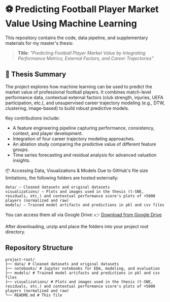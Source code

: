 # ⚽ Predicting Football Player Market Value Using Machine Learning

This repository contains the code, data pipeline, and supplementary materials for my master's thesis:

> **Title**: *"Predicting Football Player Market Value by Integrating Performance Metrics, External Factors, and Career Trajectories"*

## 📄 Thesis Summary

The project explores how machine learning can be used to predict the market value of professional football players. It combines match-level performance data, contextual external factors (club strength, injuries, UEFA participation, etc.), and unsupervised career trajectory modeling (e.g., DTW, clustering, image-based) to build robust predictive models.

Key contributions include:
- A feature engineering pipeline capturing performance, consistency, context, and player development.
- Integration of four career trajectory modeling approaches.
- An ablation study comparing the predictive value of different feature groups.
- Time series forecasting and residual analysis for advanced valuation insights.

📦 Accessing Data, Visualizations & Models
Due to GitHub's file size limitations, the following folders are hosted externally:
```
data/ – Cleaned datasets and original datasets
visualizations/ – Plots and images used in the thesis (t-SNE, residuals, etc.) and contextual performance score's plots of +5000 players (normalized and raw)
models/ – Trained model artifacts and predictions in pkl and csv files
```
You can access them all via Google Drive:
👉 [Download from Google Drive](https://drive.google.com/drive/folders/1-QEayJJ_bZqjIZ2KFzCOH4hBB6rUDEeh?usp=sharing)

After downloading, unzip and place the folders into your project root directory.

## Repository Structure
```
project-root/
├── data/ # Cleaned datasets and original datasets
├── notebooks/ # Jupyter notebooks for EDA, modeling, and evaluation
├── models/ # Trained model artifacts and predictions in pkl and csv files
├── visualizations/ # Plots and images used in the thesis (t-SNE, residuals, etc.) and contextual performance score's plots of +5000 players (normalized and raw)
└── README.md # This file
```

